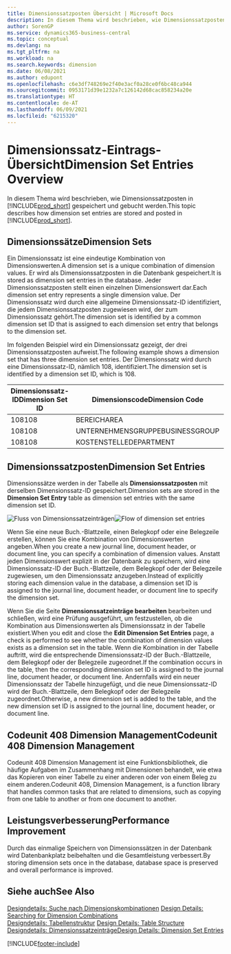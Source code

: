 ```yaml
---
title: Dimensionssatzposten Übersicht | Microsoft Docs
description: In diesem Thema wird beschrieben, wie Dimensionssatzposten in Dynamics 365 gespeichert und gebucht werden.
author: SorenGP
ms.service: dynamics365-business-central
ms.topic: conceptual
ms.devlang: na
ms.tgt_pltfrm: na
ms.workload: na
ms.search.keywords: dimension
ms.date: 06/08/2021
ms.author: edupont
ms.openlocfilehash: c6e3df748269e2f40e3acf0a28ce0f6bc48ca944
ms.sourcegitcommit: 0953171d39e1232a7c126142d68cac858234a20e
ms.translationtype: HT
ms.contentlocale: de-AT
ms.lasthandoff: 06/09/2021
ms.locfileid: "6215320"
---
```

# <a name="dimension-set-entries-overview"></a><span data-ttu-id="db52a-103">Dimensionssatz-Eintrags-Übersicht</span><span class="sxs-lookup"><span data-stu-id="db52a-103">Dimension Set Entries Overview</span></span>
<span data-ttu-id="db52a-104">In diesem Thema wird beschrieben, wie Dimensionssatzposten in [!INCLUDE[prod_short](includes/prod_short.md)] gespeichert und gebucht werden.</span><span class="sxs-lookup"><span data-stu-id="db52a-104">This topic describes how dimension set entries are stored and posted in [!INCLUDE[prod_short](includes/prod_short.md)].</span></span>  

## <a name="dimension-sets"></a><span data-ttu-id="db52a-105">Dimensionssätze</span><span class="sxs-lookup"><span data-stu-id="db52a-105">Dimension Sets</span></span>  
<span data-ttu-id="db52a-106">Ein Dimensionssatz ist eine eindeutige Kombination von Dimensionswerten.</span><span class="sxs-lookup"><span data-stu-id="db52a-106">A dimension set is a unique combination of dimension values.</span></span> <span data-ttu-id="db52a-107">Er wird als Dimensionssatzposten in die Datenbank gespeichert.</span><span class="sxs-lookup"><span data-stu-id="db52a-107">It is stored as dimension set entries in the database.</span></span> <span data-ttu-id="db52a-108">Jeder Dimensionssatzposten stellt einen einzelnen Dimensionswert dar.</span><span class="sxs-lookup"><span data-stu-id="db52a-108">Each dimension set entry represents a single dimension value.</span></span> <span data-ttu-id="db52a-109">Der Dimensionssatz wird durch eine allgemeine Dimensionssatz-ID identifiziert, die jedem Dimensionssatzposten zugewiesen wird, der zum Dimensionssatz gehört.</span><span class="sxs-lookup"><span data-stu-id="db52a-109">The dimension set is identified by a common dimension set ID that is assigned to each dimension set entry that belongs to the dimension set.</span></span>  

<span data-ttu-id="db52a-110">Im folgenden Beispiel wird ein Dimensionssatz gezeigt, der drei Dimensionssatzposten aufweist.</span><span class="sxs-lookup"><span data-stu-id="db52a-110">The following example shows a dimension set that has three dimension set entries.</span></span> <span data-ttu-id="db52a-111">Der Dimensionssatz wird durch eine Dimensionssatz-ID, nämlich 108, identifiziert.</span><span class="sxs-lookup"><span data-stu-id="db52a-111">The dimension set is identified by a dimension set ID, which is 108.</span></span>  

|<span data-ttu-id="db52a-112">Dimensionssatz-ID</span><span class="sxs-lookup"><span data-stu-id="db52a-112">Dimension Set ID</span></span>|<span data-ttu-id="db52a-113">Dimensionscode</span><span class="sxs-lookup"><span data-stu-id="db52a-113">Dimension Code</span></span>|<span data-ttu-id="db52a-114">Dimensionswertcode</span><span class="sxs-lookup"><span data-stu-id="db52a-114">Dimension Value Code</span></span>|<span data-ttu-id="db52a-115">Dimensionswertname</span><span class="sxs-lookup"><span data-stu-id="db52a-115">Dimension Value Name</span></span>|  
|----------------------|--------------------|--------------------------|--------------------------|  
|<span data-ttu-id="db52a-116">108</span><span class="sxs-lookup"><span data-stu-id="db52a-116">108</span></span>|<span data-ttu-id="db52a-117">BEREICH</span><span class="sxs-lookup"><span data-stu-id="db52a-117">AREA</span></span>|<span data-ttu-id="db52a-118">70</span><span class="sxs-lookup"><span data-stu-id="db52a-118">70</span></span>|<span data-ttu-id="db52a-119">Nordamerika</span><span class="sxs-lookup"><span data-stu-id="db52a-119">America North</span></span>|  
|<span data-ttu-id="db52a-120">108</span><span class="sxs-lookup"><span data-stu-id="db52a-120">108</span></span>|<span data-ttu-id="db52a-121">UNTERNEHMENSGRUPPE</span><span class="sxs-lookup"><span data-stu-id="db52a-121">BUSINESSGROUP</span></span>|<span data-ttu-id="db52a-122">POS1</span><span class="sxs-lookup"><span data-stu-id="db52a-122">HOME</span></span>|<span data-ttu-id="db52a-123">Start</span><span class="sxs-lookup"><span data-stu-id="db52a-123">Home</span></span>|  
|<span data-ttu-id="db52a-124">108</span><span class="sxs-lookup"><span data-stu-id="db52a-124">108</span></span>|<span data-ttu-id="db52a-125">KOSTENSTELLE</span><span class="sxs-lookup"><span data-stu-id="db52a-125">DEPARTMENT</span></span>|<span data-ttu-id="db52a-126">VERKAUF</span><span class="sxs-lookup"><span data-stu-id="db52a-126">SALES</span></span>|<span data-ttu-id="db52a-127">Verkauf</span><span class="sxs-lookup"><span data-stu-id="db52a-127">Sales</span></span>|  

## <a name="dimension-set-entries"></a><span data-ttu-id="db52a-128">Dimensionssatzposten</span><span class="sxs-lookup"><span data-stu-id="db52a-128">Dimension Set Entries</span></span>  
<span data-ttu-id="db52a-129">Dimensionssätze werden in der Tabelle als **Dimensionssatzposten** mit derselben Dimensionssatz-ID gespeichert.</span><span class="sxs-lookup"><span data-stu-id="db52a-129">Dimension sets are stored in the **Dimension Set Entry** table as dimension set entries with the same dimension set ID.</span></span>  

<span data-ttu-id="db52a-130">![Fluss von Dimensionssatzeinträgen](media/dimensionentrynav7.png "Fluss der Dimensionssatzeinträge")</span><span class="sxs-lookup"><span data-stu-id="db52a-130">![Flow of dimension set entries](media/dimensionentrynav7.png "Flow of dimension set entries")</span></span>  

<span data-ttu-id="db52a-131">Wenn Sie eine neue Buch.-Blattzeile, einen Belegkopf oder eine Belegzeile erstellen, können Sie eine Kombination von Dimensionswerten angeben.</span><span class="sxs-lookup"><span data-stu-id="db52a-131">When you create a new journal line, document header, or document line, you can specify a combination of dimension values.</span></span> <span data-ttu-id="db52a-132">Anstatt jeden Dimensionswert explizit in der Datenbank zu speichern, wird eine Dimensionssatz-ID der Buch.-Blattzeile, dem Belegkopf oder der Belegzeile zugewiesen, um den Dimensionssatz anzugeben.</span><span class="sxs-lookup"><span data-stu-id="db52a-132">Instead of explicitly storing each dimension value in the database, a dimension set ID is assigned to the journal line, document header, or document line to specify the dimension set.</span></span>  

<span data-ttu-id="db52a-133">Wenn Sie die Seite **Dimensionssatzeinträge bearbeiten** bearbeiten und schließen, wird eine Prüfung ausgeführt, um festzustellen, ob die Kombination aus Dimensionswerten als Dimensionssatz in der Tabelle existiert.</span><span class="sxs-lookup"><span data-stu-id="db52a-133">When you edit and close the **Edit Dimension Set Entries** page, a check is performed to see whether the combination of dimension values exists as a dimension set in the table.</span></span> <span data-ttu-id="db52a-134">Wenn die Kombination in der Tabelle auftritt, wird die entsprechende Dimensionssatz-ID der Buch.-Blattzeile, dem Belegkopf oder der Belegzeile zugeordnet.</span><span class="sxs-lookup"><span data-stu-id="db52a-134">If the combination occurs in the table, then the corresponding dimension set ID is assigned to the journal line, document header, or document line.</span></span> <span data-ttu-id="db52a-135">Andernfalls wird ein neuer Dimensionssatz der Tabelle hinzugefügt, und die neue Dimensionssatz-ID wird der Buch.-Blattzeile, dem Belegkopf oder der Belegzeile zugeordnet.</span><span class="sxs-lookup"><span data-stu-id="db52a-135">Otherwise, a new dimension set is added to the table, and the new dimension set ID is assigned to the journal line, document header, or document line.</span></span>

## <a name="codeunit-408-dimension-management"></a><span data-ttu-id="db52a-136">Codeunit 408 Dimension Management</span><span class="sxs-lookup"><span data-stu-id="db52a-136">Codeunit 408 Dimension Management</span></span>
<span data-ttu-id="db52a-137">Codeunit 408 Dimension Management ist eine Funktionsbibliothek, die häufige Aufgaben im Zusammenhang mit Dimensionen behandelt, wie etwa das Kopieren von einer Tabelle zu einer anderen oder von einem Beleg zu einem anderen.</span><span class="sxs-lookup"><span data-stu-id="db52a-137">Codeunit 408, Dimension Management, is a function library that handles common tasks that are related to dimensions, such as copying from one table to another or from one document to another.</span></span>

## <a name="performance-improvement"></a><span data-ttu-id="db52a-138">Leistungsverbesserung</span><span class="sxs-lookup"><span data-stu-id="db52a-138">Performance Improvement</span></span>  
<span data-ttu-id="db52a-139">Durch das einmalige Speichern von Dimensionssätzen in der Datenbank wird Datenbankplatz beibehalten und die Gesamtleistung verbessert.</span><span class="sxs-lookup"><span data-stu-id="db52a-139">By storing dimension sets once in the database, database space is preserved and overall performance is improved.</span></span>  

## <a name="see-also"></a><span data-ttu-id="db52a-140">Siehe auch</span><span class="sxs-lookup"><span data-stu-id="db52a-140">See Also</span></span>
<span data-ttu-id="db52a-141">[Designdetails: Suche nach Dimensionskombinationen](design-details-searching-for-dimension-combinations.md) </span><span class="sxs-lookup"><span data-stu-id="db52a-141">[Design Details: Searching for Dimension Combinations](design-details-searching-for-dimension-combinations.md) </span></span>  
<span data-ttu-id="db52a-142">[Designdetails: Tabellenstruktur](design-details-table-structure.md) </span><span class="sxs-lookup"><span data-stu-id="db52a-142">[Design Details: Table Structure](design-details-table-structure.md) </span></span>  
[<span data-ttu-id="db52a-143">Designdetails: Dimensionssatzeinträge</span><span class="sxs-lookup"><span data-stu-id="db52a-143">Design Details: Dimension Set Entries</span></span>](design-details-dimension-set-entries.md)   


[!INCLUDE[footer-include](includes/footer-banner.md)]

